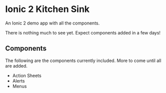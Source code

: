 # Ionic 2 Kitchen Sink
An Ionic 2 demo app with all the components.

There is nothing much to see yet. Expect components added in a few days!

## Components

The following are the components currently included. More to come until all are added.

* Action Sheets
* Alerts
* Menus
